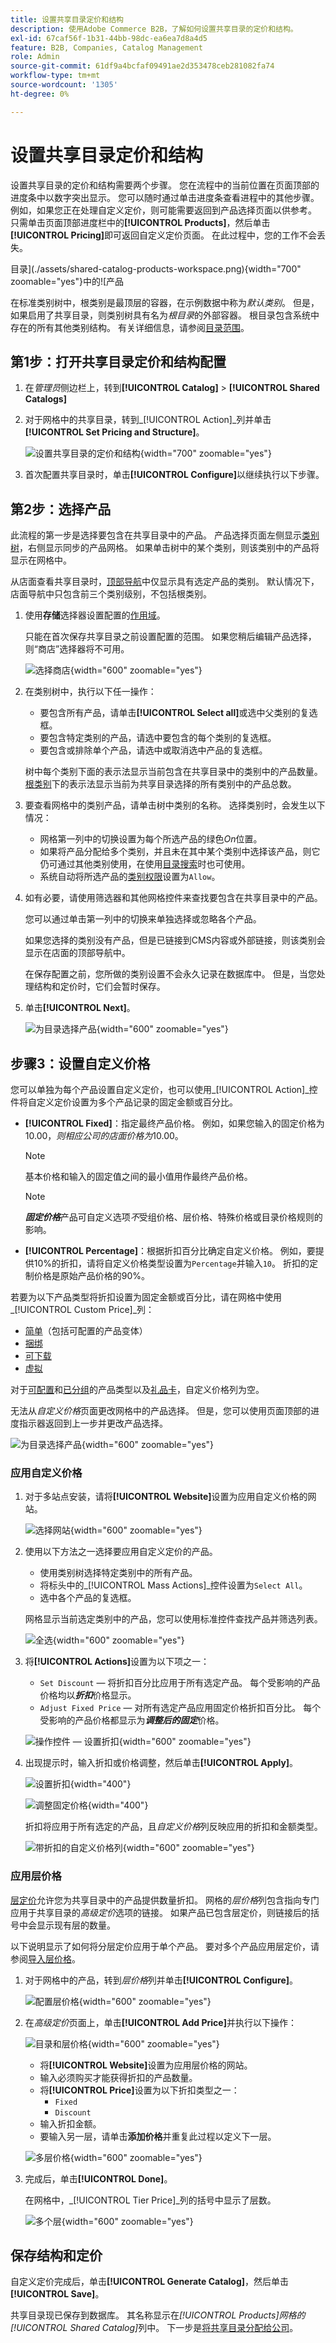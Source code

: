 ```yaml
---
title: 设置共享目录定价和结构
description: 使用Adobe Commerce B2B，了解如何设置共享目录的定价和结构。
exl-id: 67caf56f-1b31-44bb-98dc-ea6ea7d8a4d5
feature: B2B, Companies, Catalog Management
role: Admin
source-git-commit: 61df9a4bcfaf09491ae2d353478ceb281082fa74
workflow-type: tm+mt
source-wordcount: '1305'
ht-degree: 0%

---
```


# 设置共享目录定价和结构

设置共享目录的定价和结构需要两个步骤。 您在流程中的当前位置在页面顶部的进度条中以数字突出显示。 您可以随时通过单击进度条查看进程中的其他步骤。 例如，如果您正在处理自定义定价，则可能需要返回到产品选择页面以供参考。 只需单击页面顶部进度栏中的&#x200B;**[!UICONTROL Products]**，然后单击&#x200B;**[!UICONTROL Pricing]**&#x200B;即可返回自定义定价页面。 在此过程中，您的工作不会丢失。

目录](./assets/shared-catalog-products-workspace.png){width="700" zoomable="yes"}中的![产品

在标准类别树中，根类别是最顶层的容器，在示例数据中称为&#x200B;_默认类别_。 但是，如果启用了共享目录，则类别树具有名为&#x200B;_根目录_&#x200B;的外部容器。 根目录包含系统中存在的所有其他类别结构。 有关详细信息，请参阅[目录范围](../catalog/introduction.md#catalog-scope)。

## 第1步：打开共享目录定价和结构配置

1. 在&#x200B;_管理员_&#x200B;侧边栏上，转到&#x200B;**[!UICONTROL Catalog]** > **[!UICONTROL Shared Catalogs]**

1. 对于网格中的共享目录，转到&#x200B;_[!UICONTROL Action]_列并单击&#x200B;**[!UICONTROL Set Pricing and Structure]**。

   ![设置共享目录的定价和结构](./assets/shared-catalog-set-pricing-structure.png){width="700" zoomable="yes"}

1. 首次配置共享目录时，单击&#x200B;**[!UICONTROL Configure]**&#x200B;以继续执行以下步骤。

## 第2步：选择产品

此流程的第一步是选择要包含在共享目录中的产品。 产品选择页面左侧显示[类别树](../catalog/category-create.md)，右侧显示同步的产品网格。 如果单击树中的某个类别，则该类别中的产品将显示在网格中。

从店面查看共享目录时，[顶部导航](../catalog/navigation-top.md)中仅显示具有选定产品的类别。 默认情况下，店面导航中只包含前三个类别级别，不包括根类别。

1. 使用&#x200B;**存储**&#x200B;选择器设置配置的[作用域](../catalog/introduction.md#product-scope)。

   只能在首次保存共享目录之前设置配置的范围。 如果您稍后编辑产品选择，则“商店”选择器将不可用。

   ![选择商店](./assets/shared-catalog-products-scope.png){width="600" zoomable="yes"}

1. 在类别树中，执行以下任一操作：

   - 要包含所有产品，请单击&#x200B;**[!UICONTROL Select all]**&#x200B;或选中父类别的复选框。
   - 要包含特定类别的产品，请选中要包含的每个类别的复选框。
   - 要包含或排除单个产品，请选中或取消选中产品的复选框。

   树中每个类别下面的表示法显示当前包含在共享目录中的类别中的产品数量。 [根类别](../catalog/category-root.md)下的表示法显示当前为共享目录选择的所有类别中的产品总数。

1. 要查看网格中的类别产品，请单击树中类别的名称。 选择类别时，会发生以下情况：

   - 网格第一列中的切换设置为每个所选产品的绿色&#x200B;_On_&#x200B;位置。
   - 如果将产品分配给多个类别，并且未在其中某个类别中选择该产品，则它仍可通过其他类别使用，在使用[目录搜索](../catalog/search.md)时也可使用。
   - 系统自动将所选产品的[类别权限](../catalog/category-permissions.md)设置为`Allow`。

1. 如有必要，请使用筛选器和其他网格控件来查找要包含在共享目录中的产品。

   您可以通过单击第一列中的切换来单独选择或忽略各个产品。

   如果您选择的类别没有产品，但是已链接到CMS内容或外部链接，则该类别会显示在店面的顶部导航中。

   在保存配置之前，您所做的类别设置不会永久记录在数据库中。 但是，当您处理结构和定价时，它们会暂时保存。

1. 单击&#x200B;**[!UICONTROL Next]**。

   ![为目录选择产品](./assets/shared-catalog-select-products-step-1.png){width="600" zoomable="yes"}

## 步骤3：设置自定义价格

您可以单独为每个产品设置自定义定价，也可以使用&#x200B;_[!UICONTROL Action]_控件将自定义定价设置为多个产品记录的固定金额或百分比。

- **[!UICONTROL Fixed]**：指定最终产品价格。 例如，如果您输入的固定价格为$10.00，则相应公司的店面价格为$10.00。

  >[!NOTE]
  >
  >基本价格和输入的固定值之间的最小值用作最终产品价格。

  >[!NOTE]
  >
  >**_固定价格_**&#x200B;产品可自定义选项&#x200B;_不_&#x200B;受组价格、层价格、特殊价格或目录价格规则的影响。

- **[!UICONTROL Percentage]**：根据折扣百分比确定自定义价格。 例如，要提供10%的折扣，请将自定义价格类型设置为`Percentage`并输入`10`。 折扣的定制价格是原始产品价格的90%。

若要为以下产品类型将折扣设置为固定金额或百分比，请在网格中使用&#x200B;_[!UICONTROL Custom Price]_列：

- [简单](../catalog/product-create-simple.md)（包括可配置的产品变体）
- [捆绑](../catalog/product-create-bundle.md)
- [可下载](../catalog/product-create-downloadable.md)
- [虚拟](../catalog/product-create-virtual.md)

对于[可配置](../catalog/product-create-configurable.md)和[已分组](../catalog/product-create-grouped.md)的产品类型以及[礼品卡](../catalog/product-gift-card-create.md)，自定义价格列为空。

无法从&#x200B;_自定义价格_&#x200B;页面更改网格中的产品选择。 但是，您可以使用页面顶部的进度指示器返回到上一步并更改产品选择。

![为目录选择产品](./assets/shared-catalog-custome-prices-step-3.png){width="600" zoomable="yes"}

### 应用自定义价格

1. 对于多站点安装，请将&#x200B;**[!UICONTROL Website]**&#x200B;设置为应用自定义价格的网站。

   ![选择网站](./assets/shared-catalog-scope-pricing.png){width="600" zoomable="yes"}

1. 使用以下方法之一选择要应用自定义定价的产品。

   - 使用类别树选择特定类别中的所有产品。
   - 将标头中的&#x200B;_[!UICONTROL Mass Actions]_控件设置为`Select All`。
   - 选中各个产品的复选框。

   网格显示当前选定类别中的产品，您可以使用标准控件查找产品并筛选列表。

   ![全选](./assets/shared-catalog-custom-pricing-mass-actions.png){width="600" zoomable="yes"}

1. 将&#x200B;**[!UICONTROL Actions]**&#x200B;设置为以下项之一：

   - `Set Discount` — 将折扣百分比应用于所有选定产品。 每个受影响的产品价格均以&#x200B;**_折扣_**&#x200B;价格显示。
   - `Adjust Fixed Price` — 对所有选定产品应用固定价格折扣百分比。 每个受影响的产品价格都显示为&#x200B;**_调整后的固定_**&#x200B;价格。

   ![操作控件 — 设置折扣](./assets/shared-catalog-set-custom-prices-discount-action.png){width="600" zoomable="yes"}

1. 出现提示时，输入折扣或价格调整，然后单击&#x200B;**[!UICONTROL Apply]**。

   ![设置折扣](./assets/shared-catalog-set-custom-prices-discount.png){width="400"}<br/>

   ![调整固定价格](./assets/shared-catalog-set-custom-fixed-prices.png){width="400"}

   折扣将应用于所有选定的产品，且&#x200B;_自定义价格_&#x200B;列反映应用的折扣和金额类型。

   ![带折扣的自定义价格列](./assets/shared-catalog-set-custom-prices-discount-applied.png){width="600" zoomable="yes"}

### 应用层价格

[层定价](../catalog/product-price-tier.md)允许您为共享目录中的产品提供数量折扣。 网格的&#x200B;_层价格_&#x200B;列包含指向专门应用于共享目录的&#x200B;_高级定价_&#x200B;选项的链接。 如果产品已包含层定价，则链接后的括号中会显示现有层的数量。

以下说明显示了如何将分层定价应用于单个产品。 要对多个产品应用层定价，请参阅[导入层价格](../systems/data-import-price-tier.md)。

1. 对于网格中的产品，转到&#x200B;_层价格_&#x200B;列并单击&#x200B;**[!UICONTROL Configure]**。

   ![配置层价格](./assets/shared-catalog-tier-price-configure.png){width="600" zoomable="yes"}

1. 在&#x200B;_高级定价_&#x200B;页面上，单击&#x200B;**[!UICONTROL Add Price]**&#x200B;并执行以下操作：

   ![目录和层价格](./assets/shared-catalog-tier-price-configure-add-price.png){width="600" zoomable="yes"}

   - 将&#x200B;**[!UICONTROL Website]**&#x200B;设置为应用层价格的网站。
   - 输入必须购买才能获得折扣的产品数量。
   - 将&#x200B;**[!UICONTROL Price]**&#x200B;设置为以下折扣类型之一：
      - `Fixed`
      - `Discount`
   - 输入折扣金额。
   - 要输入另一层，请单击&#x200B;**添加价格**&#x200B;并重复此过程以定义下一层。

   ![多层价格](./assets/shared-catalog-tier-price-configure-multiple-tiers.png){width="600" zoomable="yes"}

1. 完成后，单击&#x200B;**[!UICONTROL Done]**。

   在网格中，_[!UICONTROL Tier Price]_列的括号中显示了层数。

   ![多个层](./assets/shared-catalog-tier-price-configure-parentheses.png){width="600" zoomable="yes"}

## 保存结构和定价

自定义定价完成后，单击&#x200B;**[!UICONTROL Generate Catalog]**，然后单击&#x200B;**[!UICONTROL Save]**。

共享目录现已保存到数据库。 其名称显示在&#x200B;_[!UICONTROL Products]_网格的_[!UICONTROL Shared Catalog]_&#x200B;列中。 下一步是[将共享目录分配给公司](./catalog-shared-assign-companies.md)。

